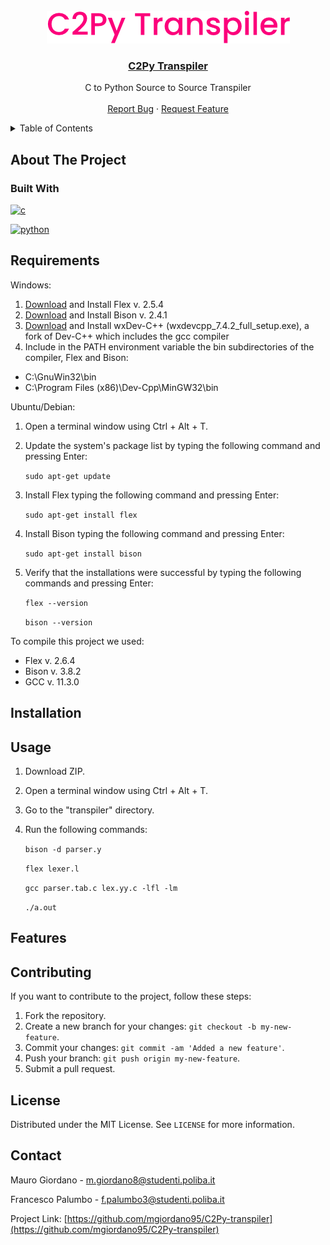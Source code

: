 <!-- Project Logo -->
<br />
<div align="center">
  <a href="https://github.com/mgiordano95/C2Py-transpiler">
    <img src="logos/logo-dark.png" alt="Logo" width="389" height="52">
  </a>

  <h3 align="center">
    <a href="https://github.com/mgiordano95/C2Py-transpiler">C2Py Transpiler</a>
  </h3>

  <p align="center">
    C to Python Source to Source Transpiler
    <br />
    <br />
    <a href="https://github.com/mgiordano95/C2Py-transpiler/issues">Report Bug</a>
    ·
    <a href="https://github.com/mgiordano95/C2Py-transpiler/issues">Request Feature</a>
  </p>
</div>

<!-- Table Of Contents -->
<details>
  <summary>Table of Contents</summary>
  <ol>
    <li>
      <a href="#about-the-project">About The Project</a>
      <ul>
        <li><a href="#built-with">Built With</a></li>
      </ul>
    </li>
    <li><a href="#requirements">Requirements</a></li>
    <li><a href="#installation">Installation</a></li>
    <li><a href="#usage">Usage</a></li>
    <li><a href="#features">Features</a></li>
    <li><a href="#contributing">Contributing</a></li>
    <li><a href="#license">License</a></li>
    <li><a href="#contact">Contact</a></li>
  </ol>
</details>

<!-- About The Project -->
## About The Project



### Built With

[![c][c]][c-url] 

[![python][python]][python-url]

<!-- -->
## Requirements

Windows:
1. [Download](https://sourceforge.net/projects/gnuwin32/files/flex/2.5.4a-1/flex-2.5.4a-1.exe/download) and Install Flex v. 2.5.4
2. [Download](http://downloads.sourceforge.net/gnuwin32/bison-2.4.1-setup.exe) and Install Bison v. 2.4.1
3. [Download](https://sourceforge.net/projects/wxdsgn/files/latest/download) and Install wxDev-C++ (wxdevcpp_7.4.2_full_setup.exe), a fork of Dev-C++ which includes the gcc compiler
4. Include in the PATH environment variable the bin subdirectories
of the compiler, Flex and Bison:
  - C:\GnuWin32\bin
  - C:\Program Files (x86)\Dev-Cpp\MinGW32\bin

Ubuntu/Debian:
1. Open a terminal window using Ctrl + Alt + T.
2. Update the system's package list by typing the following command and pressing Enter:

    `sudo apt-get update`

3. Install Flex typing the following command and pressing Enter:

    `sudo apt-get install flex`

4. Install Bison typing the following command and pressing Enter:

    `sudo apt-get install bison`

5. Verify that the installations were successful by typing the following commands and pressing Enter:

    `flex --version`

    `bison --version`

To compile this project we used:
- Flex v. 2.6.4
- Bison v. 3.8.2
- GCC v. 11.3.0

<!-- Installation -->
## Installation



<!-- Usage -->
## Usage

1. Download ZIP.
2. Open a terminal window using Ctrl + Alt + T.
3. Go to the "transpiler" directory.
4. Run the following commands:

    `bison -d parser.y`

    `flex lexer.l`

    `gcc parser.tab.c lex.yy.c -lfl -lm`

    `./a.out`


<!-- Features -->
## Features



<!-- Contributing -->
## Contributing

If you want to contribute to the project, follow these steps:

1. Fork the repository.
2. Create a new branch for your changes: `git checkout -b my-new-feature`.
3. Commit your changes: `git commit -am 'Added a new feature'`.
4. Push your branch: `git push origin my-new-feature`.
5. Submit a pull request.

<!-- License -->
## License

Distributed under the MIT License. See `LICENSE` for more information.


<!-- Contact -->
## Contact

Mauro Giordano - m.giordano8@studenti.poliba.it

Francesco Palumbo - f.palumbo3@studenti.poliba.it

Project Link: [https://github.com/mgiordano95/C2Py-transpiler](https://github.com/mgiordano95/C2Py-transpiler)


<!-- MARKDOWN LINKS & IMAGES -->
<!-- https://www.markdownguide.org/basic-syntax/#reference-style-links -->
[c]: https://img.shields.io/badge/C-00599C?style=for-the-badge&logo=c&logoColor=white
[python]: https://img.shields.io/badge/Python-FFD43B?style=for-the-badge&logo=python&logoColor=blue
[json]: https://img.shields.io/badge/json-5E5C5C?style=for-the-badge&logo=json&logoColor=white


[c-url]: https://www.w3schools.com/c/c_intro.php
[python-url]: python.org
[json-url]: https://www.json.org/
